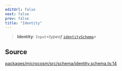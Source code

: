 ```yaml
---
editUrl: false
next: false
prev: false
title: "Identity"
---
```


> **Identity**: `Input`\<*typeof* [`identitySchema`](../variables/identitySchema.md)\>

## Source

[packages/microcosm/src/schema/identity.schema.ts:14](https://github.com/nodenogg-in/alpha-p2p/blob/920eddf19cd5eb07c362d64c8ceeef67e0a2790c/packages/microcosm/src/schema/identity.schema.ts#L14)

